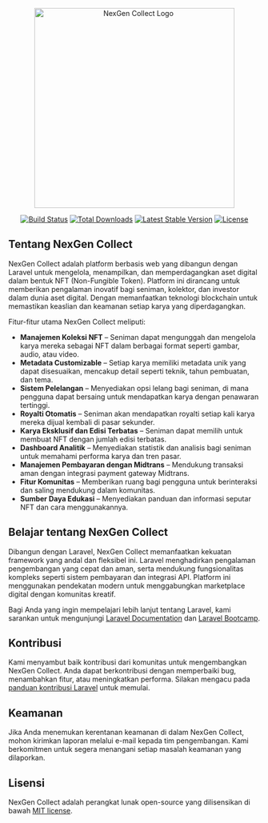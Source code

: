 <p align="center"><a href="https://yourwebsite.com" target="_blank"><img src="https://raw.githubusercontent.com/laravel/art/master/logo-lockup/5%20SVG/2%20CMYK/1%20Full%20Color/laravel-logolockup-cmyk-red.svg" width="400" alt="NexGen Collect Logo"></a></p>

<p align="center">
<a href="https://github.com/yourproject/actions"><img src="https://github.com/laravel/framework/workflows/tests/badge.svg" alt="Build Status"></a>
<a href="https://packagist.org/packages/laravel/framework"><img src="https://img.shields.io/packagist/dt/laravel/framework" alt="Total Downloads"></a>
<a href="https://packagist.org/packages/laravel/framework"><img src="https://img.shields.io/packagist/v/laravel/framework" alt="Latest Stable Version"></a>
<a href="https://packagist.org/packages/laravel/framework"><img src="https://img.shields.io/packagist/l/laravel/framework" alt="License"></a>
</p>

## Tentang NexGen Collect

NexGen Collect adalah platform berbasis web yang dibangun dengan Laravel untuk mengelola, menampilkan, dan memperdagangkan aset digital dalam bentuk NFT (Non-Fungible Token). Platform ini dirancang untuk memberikan pengalaman inovatif bagi seniman, kolektor, dan investor dalam dunia aset digital. Dengan memanfaatkan teknologi blockchain untuk memastikan keaslian dan keamanan setiap karya yang diperdagangkan.

Fitur-fitur utama NexGen Collect meliputi:
- **Manajemen Koleksi NFT** – Seniman dapat mengunggah dan mengelola karya mereka sebagai NFT dalam berbagai format seperti gambar, audio, atau video.
- **Metadata Customizable** – Setiap karya memiliki metadata unik yang dapat disesuaikan, mencakup detail seperti teknik, tahun pembuatan, dan tema.
- **Sistem Pelelangan** – Menyediakan opsi lelang bagi seniman, di mana pengguna dapat bersaing untuk mendapatkan karya dengan penawaran tertinggi.
- **Royalti Otomatis** – Seniman akan mendapatkan royalti setiap kali karya mereka dijual kembali di pasar sekunder.
- **Karya Eksklusif dan Edisi Terbatas** – Seniman dapat memilih untuk membuat NFT dengan jumlah edisi terbatas.
- **Dashboard Analitik** – Menyediakan statistik dan analisis bagi seniman untuk memahami performa karya dan tren pasar.
- **Manajemen Pembayaran dengan Midtrans** – Mendukung transaksi aman dengan integrasi payment gateway Midtrans.
- **Fitur Komunitas** – Memberikan ruang bagi pengguna untuk berinteraksi dan saling mendukung dalam komunitas.
- **Sumber Daya Edukasi** – Menyediakan panduan dan informasi seputar NFT dan cara menggunakannya.

## Belajar tentang NexGen Collect

Dibangun dengan Laravel, NexGen Collect memanfaatkan kekuatan framework yang andal dan fleksibel ini. Laravel menghadirkan pengalaman pengembangan yang cepat dan aman, serta mendukung fungsionalitas kompleks seperti sistem pembayaran dan integrasi API. Platform ini menggunakan pendekatan modern untuk menggabungkan marketplace digital dengan komunitas kreatif.

Bagi Anda yang ingin mempelajari lebih lanjut tentang Laravel, kami sarankan untuk mengunjungi [Laravel Documentation](https://laravel.com/docs) dan [Laravel Bootcamp](https://bootcamp.laravel.com). 

## Kontribusi

Kami menyambut baik kontribusi dari komunitas untuk mengembangkan NexGen Collect. Anda dapat berkontribusi dengan memperbaiki bug, menambahkan fitur, atau meningkatkan performa. Silakan mengacu pada [panduan kontribusi Laravel](https://laravel.com/docs/contributions) untuk memulai.

## Keamanan

Jika Anda menemukan kerentanan keamanan di dalam NexGen Collect, mohon kirimkan laporan melalui e-mail kepada tim pengembangan. Kami berkomitmen untuk segera menangani setiap masalah keamanan yang dilaporkan.

## Lisensi

NexGen Collect adalah perangkat lunak open-source yang dilisensikan di bawah [MIT license](https://opensource.org/licenses/MIT).
